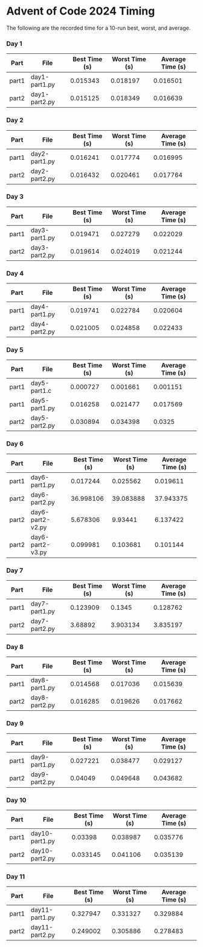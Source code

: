 # Advent of Code 2024 Timing

The following are the recorded time for a 10-run best, worst, and average.

<!-- START AOC TIMINGS -->
### Day 1
| Part | File                | Best Time (s) | Worst Time (s) | Average Time (s) |
|------|---------------------|---------------|----------------|------------------|
| part1  | day1-part1.py       | 0.015343      | 0.018197       | 0.016501         |
| part2  | day1-part2.py       | 0.015125      | 0.018349       | 0.016639         |

### Day 2
| Part | File                | Best Time (s) | Worst Time (s) | Average Time (s) |
|------|---------------------|---------------|----------------|------------------|
| part1  | day2-part1.py       | 0.016241      | 0.017774       | 0.016995         |
| part2  | day2-part2.py       | 0.016432      | 0.020461       | 0.017764         |

### Day 3
| Part | File                | Best Time (s) | Worst Time (s) | Average Time (s) |
|------|---------------------|---------------|----------------|------------------|
| part1  | day3-part1.py       | 0.019471      | 0.027279       | 0.022029         |
| part2  | day3-part2.py       | 0.019614      | 0.024019       | 0.021244         |

### Day 4
| Part | File                | Best Time (s) | Worst Time (s) | Average Time (s) |
|------|---------------------|---------------|----------------|------------------|
| part1  | day4-part1.py       | 0.019741      | 0.022784       | 0.020604         |
| part2  | day4-part2.py       | 0.021005      | 0.024858       | 0.022433         |

### Day 5
| Part | File                | Best Time (s) | Worst Time (s) | Average Time (s) |
|------|---------------------|---------------|----------------|------------------|
| part1  | day5-part1.c        | 0.000727      | 0.001661       | 0.001151         |
| part1  | day5-part1.py       | 0.016258      | 0.021477       | 0.017569         |
| part2  | day5-part2.py       | 0.030894      | 0.034398       | 0.0325           |

### Day 6
| Part | File                | Best Time (s) | Worst Time (s) | Average Time (s) |
|------|---------------------|---------------|----------------|------------------|
| part1  | day6-part1.py       | 0.017244      | 0.025562       | 0.019611         |
| part2  | day6-part2.py       | 36.998106     | 39.083888      | 37.943375        |
| part2  | day6-part2-v2.py    | 5.678306      | 9.93441        | 6.137422         |
| part2  | day6-part2-v3.py    | 0.099981      | 0.103681       | 0.101144         |

### Day 7
| Part | File                | Best Time (s) | Worst Time (s) | Average Time (s) |
|------|---------------------|---------------|----------------|------------------|
| part1  | day7-part1.py       | 0.123909      | 0.1345         | 0.128762         |
| part2  | day7-part2.py       | 3.68892       | 3.903134       | 3.835197         |

### Day 8
| Part | File                | Best Time (s) | Worst Time (s) | Average Time (s) |
|------|---------------------|---------------|----------------|------------------|
| part1  | day8-part1.py       | 0.014568      | 0.017036       | 0.015639         |
| part2  | day8-part2.py       | 0.016285      | 0.019626       | 0.017662         |

### Day 9
| Part | File                | Best Time (s) | Worst Time (s) | Average Time (s) |
|------|---------------------|---------------|----------------|------------------|
| part1  | day9-part1.py       | 0.027221      | 0.038477       | 0.029127         |
| part2  | day9-part2.py       | 0.04049       | 0.049648       | 0.043682         |

### Day 10
| Part | File                | Best Time (s) | Worst Time (s) | Average Time (s) |
|------|---------------------|---------------|----------------|------------------|
| part1  | day10-part1.py      | 0.03398       | 0.038987       | 0.035776         |
| part2  | day10-part2.py      | 0.033145      | 0.041106       | 0.035139         |

### Day 11
| Part | File                | Best Time (s) | Worst Time (s) | Average Time (s) |
|------|---------------------|---------------|----------------|------------------|
| part1  | day11-part1.py      | 0.327947      | 0.331327       | 0.329884         |
| part2  | day11-part2.py      | 0.249002      | 0.305886       | 0.278483         |
<!-- END AOC TIMINGS -->
